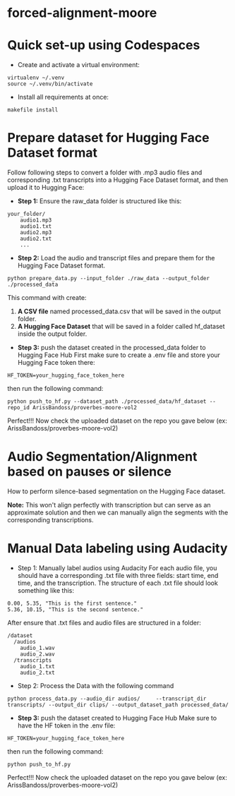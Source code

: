 # forced-alignment-moore


# Quick set-up using Codespaces

- Create and activate a virtual environment:
```
virtualenv ~/.venv
source ~/.venv/bin/activate
```

- Install all requirements at once:
```
makefile install
```

# Prepare dataset for Hugging Face Dataset format
Follow following steps to convert a folder with .mp3 audio files and corresponding .txt transcripts into a Hugging Face Dataset format, and then upload it to Hugging Face:

- **Step 1:** Ensure the raw_data folder is structured like this:
```
your_folder/
    audio1.mp3
    audio1.txt
    audio2.mp3
    audio2.txt
    ...
```

- **Step 2:** Load the audio and transcript files and prepare them for the Hugging Face Dataset format.
```
python prepare_data.py --input_folder ./raw_data --output_folder ./processed_data
```
This command with create:
1. **A CSV file** named processed_data.csv that will be saved in the output folder.
2. **A Hugging Face Dataset** that will be saved in a folder called hf_dataset inside the output folder.

- **Step 3:** push the dataset created in the processed_data folder to Hugging Face Hub
First make sure to create a .env file and store your Hugging Face token there:
```
HF_TOKEN=your_hugging_face_token_here
```
then run the following command:
```
python push_to_hf.py --dataset_path ./processed_data/hf_dataset --repo_id ArissBandoss/proverbes-moore-vol2
```

Perfect!!! Now check the uploaded dataset on the repo you gave below (ex: ArissBandoss/proverbes-moore-vol2)


# Audio Segmentation/Alignment based on pauses or silence

How to perform silence-based segmentation on the Hugging Face dataset.

**Note:** This won't align perfectly with transcription but can serve as an approximate solution and then we can manually align the segments with the corresponding transcriptions.


# Manual Data labeling using Audacity

- Step 1: Manually label audios using Audacity
For each audio file, you should have a corresponding .txt file with three fields: start time, end time, and the transcription. The structure of each .txt file should look something like this:
```
0.00, 5.35, "This is the first sentence."
5.36, 10.15, "This is the second sentence."
```

After ensure that .txt files and audio files are structured in a folder:
```
/dataset
  /audios
    audio_1.wav
    audio_2.wav
  /transcripts
    audio_1.txt
    audio_2.txt
```

- Step 2: Process the Data with the following command
```
python process_data.py --audio_dir audios/     --transcript_dir transcripts/ --output_dir clips/ --output_dataset_path processed_data/
```

- **Step 3:** push the dataset created  to Hugging Face Hub
Make sure to have the HF token in the .env file:
```
HF_TOKEN=your_hugging_face_token_here
```
then run the following command:
```
python push_to_hf.py
```

Perfect!!! Now check the uploaded dataset on the repo you gave below (ex: ArissBandoss/proverbes-moore-vol2)